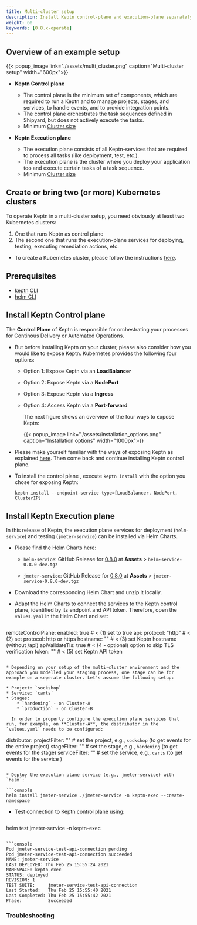 ```yaml
---
title: Multi-cluster setup
description: Install Keptn control-plane and execution-plane separately.
weight: 60
keywords: [0.8.x-operate]
---
```



## Overview of an example setup

{{< popup_image
link="./assets/multi_cluster.png"
caption="Multi-cluster setup"
width="600px">}}

* **Keptn Control plane**
  * The control plane is the minimum set of components, which are required to run a Keptn and to manage projects, stages, and services, to handle events, and to provide integration points.
  * The control plane orchestrates the task sequences defined in Shipyard, but does not actively execute the tasks.
  * Minimum [Cluster size](./k8s_support/#control-plane)

* **Keptn Execution plane**
  * The execution plane consists of all Keptn-services that are required to process all tasks (like deployment, test, etc.).
  * The execution plane is the cluster where you deploy your application too and execute certain tasks of a task sequence. 
  * Minimum [Cluster size](./k8s_support/#execution-plane)

## Create or bring two (or more) Kubernetes clusters

To operate Keptn in a multi-cluster setup, you need obviously at least two Kubernetes clusters: 
1. One that runs Keptn as control plane
2. The second one that runs the execution-plane services for deploying, testing, executing remediation actions, etc.

* To create a Kubernetes cluster, please follow the instructions [here](../install/#create-or-bring-a-kubernetes-cluster).

## Prerequisites

* [keptn CLI](../install/#install-keptn-cli)
* [helm CLI](https://helm.sh/docs/intro/install/)

## Install Keptn Control plane

The **Control Plane** of Keptn is responsible for orchestrating your processes for Continous Delivery or Automated Operations.

* But before installing Keptn on your cluster, please also consider how you would like to expose Keptn.
Kubernetes provides the following four options:

  * Option 1: Expose Keptn via an **LoadBalancer**
  * Option 2: Expose Keptn via a **NodePort**
  * Option 3: Expose Keptn via a **Ingress**
  * Option 4: Access Keptn via a **Port-forward**

    The next figure shows an overview of the four ways to expose Keptn:

    {{< popup_image
    link="./assets/installation_options.png"
    caption="Installation options"
    width="1000px">}}

* Please make yourself familiar with the ways of exposing Keptn as explained [here](../install/#create-or-bring-a-kubernetes-cluster). Then come back and continue installing Keptn control plane.

* To install the control plane , execute `keptn install` with the option you chose for exposing Keptn:

    ```console
    keptn install --endpoint-service-type=[LoadBalancer, NodePort, ClusterIP]
    ```

## Install Keptn Execution plane

In this release of Keptn, the execution plane services for deployment (`helm-service`) and testing (`jmeter-service`) can be installed via Helm Charts. 

* Please find the Helm Charts here: 

  - `helm-service`: GitHub Release for [0.8.0](https://github.com/keptn/keptn/releases/tag/0.8.0) at **Assets** > `helm-service-0.8.0-dev.tgz`

  - `jmeter-service`: GitHub Release for [0.8.0](https://github.com/keptn/keptn/releases/tag/0.8.0) at **Assets** > `jmeter-service-0.8.0-dev.tgz`

* Download the corresponding Helm Chart and unzip it locally. 

* Adapt the Helm Charts to connect the services to the Keptn control plane, identified by its endpoint and API token. Therefore, open the `values.yaml` in the Helm Chart and set: 

  ```
remoteControlPlane:
  enabled: true                         # < (1) set to true
  api:
    protocol: "http"                    # < (2) set protocol: http or https
    hostname: ""                        # < (3) set Keptn hostname (without /api)
    apiValidateTls: true                # < (4 - optional) option to skip TLS verification
    token: ""                           # < (5) set Keptn API token
  ```

* Depending on your setup of the multi-cluster environment and the approach you modelled your staging process, one stage can be for example on a seperate cluster. Let's assume the following setup: 
  
  * Project: `sockshop`
  * Service: `carts`
  * Stages: 
      * `hardening` - on Cluster-A
      * `production` - on Cluster-B  

    In order to properly configure the execution plane services that run, for example, on **Cluster-A**, the distributor in the `values.yaml` needs to be configured:

  ```
distributor:
  projectFilter: ""                     # set the project, e.g., `sockshop` (to get events for the entire project)
  stageFilter: ""                       # set the stage, e.g., `hardening` (to get events for the stage)
  serviceFilter: ""                     # set the service, e.g., `carts` (to get events for the service )
  ``` 

* Deploy the execution plane service (e.g., jmeter-service) with `helm`:

  ```console
helm install jmeter-service ./jmeter-service -n keptn-exec --create-namespace
  ```

* Test connection to Keptn control plane using: 

  ```console
helm test jmeter-service -n keptn-exec
  ```

  ```console
Pod jmeter-service-test-api-connection pending
Pod jmeter-service-test-api-connection succeeded
NAME: jmeter-service
LAST DEPLOYED: Thu Feb 25 15:55:24 2021
NAMESPACE: keptn-exec
STATUS: deployed
REVISION: 1
TEST SUITE:     jmeter-service-test-api-connection
Last Started:   Thu Feb 25 15:55:40 2021
Last Completed: Thu Feb 25 15:55:42 2021
Phase:          Succeeded
  ```

### Troubleshooting

